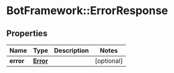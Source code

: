 # BotFramework::ErrorResponse

## Properties
Name | Type | Description | Notes
------------ | ------------- | ------------- | -------------
**error** | [**Error**](Error.md) |  | [optional] 

